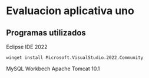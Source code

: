 # Evaluacion aplicativa uno

## Programas utilizados
Eclipse IDE 2022
```shell
winget install Microsoft.VisualStudio.2022.Community
```



MySQL Workbech
Apache Tomcat 10.1
